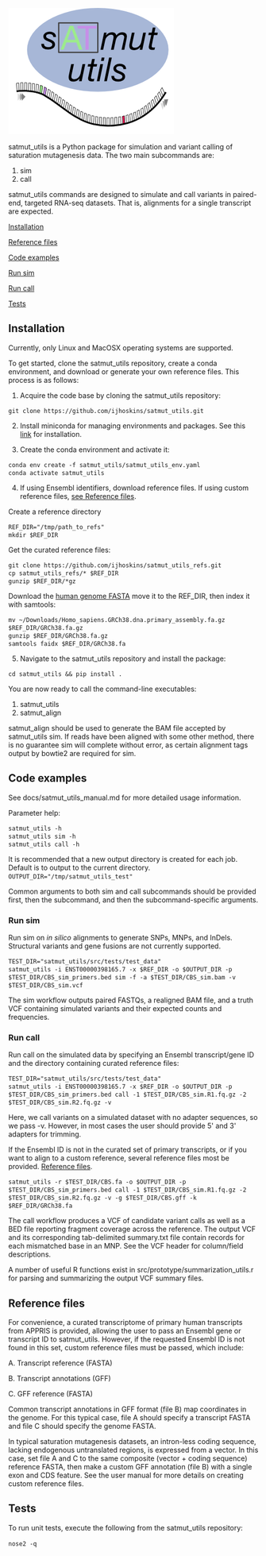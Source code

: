 ![](./docs/satmut_utils_logo.png)

satmut_utils is a Python package for simulation and variant calling of saturation mutagenesis data. The two main subcommands are:
1. sim
2. call

satmut_utils commands are designed to simulate and call variants in paired-end, targeted RNA-seq datasets. That is, alignments for a single transcript are expected. 

[Installation](#Installation)

[Reference files](#Reference-files)

[Code examples](#Code-examples)

[Run sim](#Run-sim)

[Run call](#Run-call)

[Tests](#Tests)

## Installation

Currently, only Linux and MacOSX operating systems are supported. 

To get started, clone the satmut_utils repository, create a conda environment, and download or generate your own reference files. This process is as follows:

1. Acquire the code base by cloning the satmut_utils repository:

```
git clone https://github.com/ijhoskins/satmut_utils.git
```

2. Install miniconda for managing environments and packages. See this [link](https://docs.conda.io/en/latest/miniconda.html) for installation.

3. Create the conda environment and activate it:
```
conda env create -f satmut_utils/satmut_utils_env.yaml
conda activate satmut_utils
```

4. If using Ensembl identifiers, download reference files. If using custom reference files, [see Reference files](#Reference-files). 

Create a reference directory
```
REF_DIR="/tmp/path_to_refs"
mkdir $REF_DIR
```

Get the curated reference files:
```
git clone https://github.com/ijhoskins/satmut_utils_refs.git
cp satmut_utils_refs/* $REF_DIR
gunzip $REF_DIR/*gz
```

Download the [human genome FASTA](ftp://ftp.ensembl.org/pub/release-84/fasta/homo_sapiens/dna/Homo_sapiens.GRCh38.dna.primary_assembly.fa.gz) move it to the REF\_DIR, then index it with samtools:
```
mv ~/Downloads/Homo_sapiens.GRCh38.dna.primary_assembly.fa.gz $REF_DIR/GRCh38.fa.gz
gunzip $REF_DIR/GRCh38.fa.gz
samtools faidx $REF_DIR/GRCh38.fa
```

5. Navigate to the satmut\_utils repository and install the package:
```
cd satmut_utils && pip install .
```

You are now ready to call the command-line executables:
1. satmut\_utils
2. satmut\_align

satmut\_align should be used to generate the BAM file accepted by satmut_utils sim. If reads have been aligned with some other method, there is no guarantee sim will complete without error, as certain alignment tags output by bowtie2 are required for sim.

## Code examples

See docs/satmut\_utils\_manual.md for more detailed usage information.

Parameter help:
```
satmut_utils -h
satmut_utils sim -h
satmut_utils call -h
```

It is recommended that a new output directory is created for each job. Default is to output to the current directory.
```OUTPUT_DIR="/tmp/satmut_utils_test"```

Common arguments to both sim and call subcommands should be provided first, then the subcommand, and then the subcommand-specific arguments.

### Run sim

Run sim on *in silico* alignments to generate SNPs, MNPs, and InDels. Structural variants and gene fusions are not currently supported.

```
TEST_DIR="satmut_utils/src/tests/test_data"
satmut_utils -i ENST00000398165.7 -x $REF_DIR -o $OUTPUT_DIR -p $TEST_DIR/CBS_sim_primers.bed sim -f -a $TEST_DIR/CBS_sim.bam -v $TEST_DIR/CBS_sim.vcf
```

The sim workflow outputs paired FASTQs, a realigned BAM file, and a truth VCF containing simulated variants and their expected counts and frequencies.

### Run call

Run call on the simulated data by specifying an Ensembl transcript/gene ID and the directory containing curated reference files:
```
TEST_DIR="satmut_utils/src/tests/test_data"
satmut_utils -i ENST00000398165.7 -x $REF_DIR -o $OUTPUT_DIR -p $TEST_DIR/CBS_sim_primers.bed call -1 $TEST_DIR/CBS_sim.R1.fq.gz -2 $TEST_DIR/CBS_sim.R2.fq.gz -v
```

Here, we call variants on a simulated dataset with no adapter sequences, so we pass -v. However, in most cases the user should provide 5' and 3' adapters for trimming.

If the Ensembl ID is not in the curated set of primary transcripts, or if you want to align to a custom reference, several reference files most be provided. [Reference files](#Reference-files).

```
satmut_utils -r $TEST_DIR/CBS.fa -o $OUTPUT_DIR -p $TEST_DIR/CBS_sim_primers.bed call -1 $TEST_DIR/CBS_sim.R1.fq.gz -2 $TEST_DIR/CBS_sim.R2.fq.gz -v -g $TEST_DIR/CBS.gff -k $REF_DIR/GRCh38.fa
```

The call workflow produces a VCF of candidate variant calls as well as a BED file reporting fragment coverage across the reference. The output VCF and its corresponding tab-delimited summary.txt file contain records for each mismatched base in an MNP. See the VCF header for column/field descriptions.

A number of useful R functions exist in src/prototype/summarization_utils.r for parsing and summarizing the output VCF summary files.

## Reference files

For convenience, a curated transcriptome of primary human transcripts from APPRIS is provided, allowing the user to pass an Ensembl gene or transcript ID to satmut_utils. However, if the requested Ensembl ID is not found in this set, custom reference files must be passed, which include:

A. Transcript reference (FASTA)

B. Transcript annotations (GFF)

C. GFF reference (FASTA)

Common transcript annotations in GFF format (file B) map coordinates in the genome. For this typical case, file A should specify a transcript FASTA and file C should specify the genome FASTA.

In typical saturation mutagenesis datasets, an intron-less coding sequence, lacking endogenous untranslated regions, is expressed from a vector. In this case, set file A and C to the same composite (vector + coding sequence) reference FASTA, then make a custom GFF annotation (file B) with a single exon and CDS feature. See the user manual for more details on creating custom reference files.

## Tests

To run unit tests, execute the following from the satmut_utils repository:

```nose2 -q```

